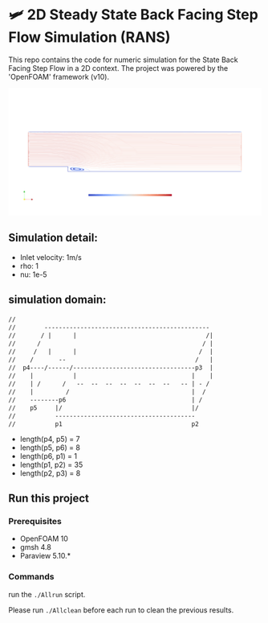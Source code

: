 #  🛩️ 2D Steady State Back Facing Step Flow Simulation (RANS)

This repo contains the code for numeric simulation for the State Back Facing Step Flow in a 2D context. The project was powered by the 'OpenFOAM' framework (v10).

![Visulization](https://raw.githubusercontent.com/chunyang-w/2D-Steady-State-Back-Facing-Step-Flow-Simulation-RANS-Openfoam/main/demo.png)

## Simulation detail:

+ Inlet velocity: 1m/s
+ rho: 1
+ nu: 1e-5

## simulation domain:
```
//
//        ----------------------------------------------
//       / |      |                                    /|
//      /                                             / |
//     /   |      |                                  /  |
//    /       --                                    /   |
//  p4----/------/----------------------------------p3  |
//    |           |                                |    |
//    | /      /   --  --  --  --  --  --  --   -- | - / 
//    |         /                                  |  /
//    --------p6                                   | /
//    p5     |/                                    |/   
//           ---------------------------------------
//           p1                                    p2        
```
+ length(p4, p5) = 7
+ length(p5, p6) = 8
+ length(p6, p1) = 1
+ length(p1, p2) = 35
+ length(p2, p3) = 8

## Run this project

### Prerequisites

+ OpenFOAM 10
+ gmsh 4.8
+ Paraview 5.10.*

### Commands

run the `./Allrun` script.

Please run `./Allclean` before each run to clean the previous results.

